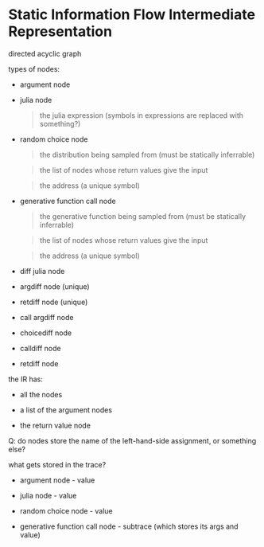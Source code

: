 # Static Information Flow Intermediate Representation

directed acyclic graph


types of nodes:

- argument node

- julia node

    > the julia expression (symbols in expressions are replaced with something?)

- random choice node

    > the distribution being sampled from (must be statically inferrable)

    > the list of nodes whose return values give the input

    > the address (a unique symbol)

- generative function call node

    > the generative function being sampled from (must be statically inferrable)

    > the list of nodes whose return values give the input

    > the address (a unique symbol)

- diff julia node

- argdiff node (unique)

- retdiff node (unique)

- call argdiff node

- choicediff node

- calldiff node

- retdiff node


the IR has:

- all the nodes

- a list of the argument nodes

- the return value node



Q: do nodes store the name of the left-hand-side assignment, or something else?


what gets stored in the trace?

- argument node - value

- julia node - value

- random choice node - value

- generative function call node - subtrace (which stores its args and value)

